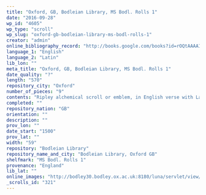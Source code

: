 ```yaml
---
title: "Oxford, GB, Bodleian Library, MS Bodl. Rolls 1"
date: "2016-09-28"
wp_id: "4605"
wp_type: "scroll"
wp_slug: "oxford-gb-bodleian-library-ms-bodl-rolls-1"
creator: "admin"
online_bibliography_record: "http://books.google.com/books?id=rOQtAAAAIAAJ&pg=PA558&lpg=PA558&dq=bodleian+library+pedigree+roll+2&source=bl&ots=YViuDY6a0W&sig=pR7fAhw7X8fupSiBIUJnBkRSl3I&hl=en&sa=X&ei=_-HCU4qzOMykyATosYLgCg&ved=0CD0Q6AEwBQ#v=onepage&q=bodleian%20library%20pedigree%20roll%202&f=false  p.559"
language_1: "English"
language_2: "Latin"
lib_lon: ""
meta_title: "Oxford, GB, Bodleian Library, MS Bodl. Rolls 1"
date_quality: "?"
length: "570"
repository_city: "Oxford"
number_of_pieces: "9"
contents: "Ripley alchemical scroll or emblem, in English verse with Latin inscriptions of drawings and figures."
completed: ""
repository_nation: "GB"
orientation: ""
description: ""
prov_lon: ""
date_start: "1500"
prov_lat: ""
width: "59"
repository: "Bodleian Library"
repository_name_and_city: "Bodleian Library, Oxford GB"
shelfmark: "MS Bodl. Rolls 1"
provenance: "England"
lib_lat: ""
online_images: "http://bodley30.bodley.ox.ac.uk:8180/luna/servlet/view/all/what/MS.+Bodl.+Rolls+1"
_scrolls_id: "321"
---
```



